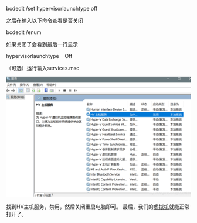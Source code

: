 bcdedit /set hypervisorlaunchtype off  

之后在输入以下命令查看是否关闭

bcdedit /enum  

如果关闭了会看到最后一行显示

hypervisorlaunchtype    Off  

（可选）运行输入services.msc

![](/images/关闭Hyper-V.png)

找到HV主机服务，禁用，然后关闭重启电脑即可。 最后，我们的[虚拟机](https://so.csdn.net/so/search?q=%E8%99%9A%E6%8B%9F%E6%9C%BA&spm=1001.2101.3001.7020)就能正常打开了。
